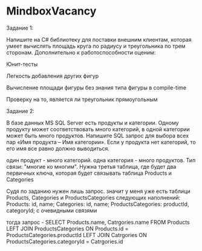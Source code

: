 # MindboxVacancy

Задание 1:

Напишите на C# библиотеку для поставки внешним клиентам, которая умеет вычислять площадь круга по радиусу и треугольника по трем сторонам. Дополнительно к работоспособности оценим:

Юнит-тесты

Легкость добавления других фигур

Вычисление площади фигуры без знания типа фигуры в compile-time

Проверку на то, является ли треугольник прямоугольным

Задание 2:

В базе данных MS SQL Server есть продукты и категории. Одному продукту может соответствовать много категорий, в одной категории может быть много продуктов. Напишите SQL запрос для выбора всех пар «Имя продукта – Имя категории». Если у продукта нет категорий, то его имя все равно должно выводиться.

один продукт - много категорий. одна категория - много продуктов. Тип связи: "многие ко многим".
Нужна третья таблица, где будет два первичных ключа, которая будет связывать таблица Products и Categories

Судя по заданию нужен лишь запрос. значит у меня уже есть таблици Products, Categories и ProductsCategories следующих наполнений:
Products:
id, name;
Categories:
id, name;
ProductsCategories:
productId, categoryId; с очевидными связями

тогда запрос -
SELECT Products.name, Catrgories.name
FROM Products LEFT JOIN ProductsCategories
ON Products.id = ProductsCategories.productId LEFT JOIN Catrgories
ON ProductsCategories.categoryId = Catrgories.id
